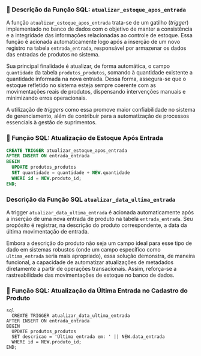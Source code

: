 ### 📄 Descrição da Função SQL: `atualizar_estoque_apos_entrada`

A função `atualizar_estoque_apos_entrada` trata-se de um gatilho (*trigger*) implementado no banco de dados com o objetivo de manter a consistência e a integridade das informações relacionadas ao controle de estoque. Essa função é acionada automaticamente logo após a inserção de um novo registro na tabela `entrada_entrada`, responsável por armazenar os dados das entradas de produtos no sistema.

Sua principal finalidade é atualizar, de forma automática, o campo `quantidade` da tabela `produtos_produtos`, somando à quantidade existente a quantidade informada na nova entrada. Dessa forma, assegura-se que o estoque refletido no sistema esteja sempre coerente com as movimentações reais de produtos, dispensando intervenções manuais e minimizando erros operacionais.

A utilização de *triggers* como essa promove maior confiabilidade no sistema de gerenciamento, além de contribuir para a automatização de processos essenciais à gestão de suprimentos.

### 📌 Função SQL: Atualização de Estoque Após Entrada

```sql
CREATE TRIGGER atualizar_estoque_apos_entrada
AFTER INSERT ON entrada_entrada
BEGIN
  UPDATE produtos_produtos
  SET quantidade = quantidade + NEW.quantidade
  WHERE id = NEW.produto_id;
END;
```

### Descrição da Função SQL `atualizar_data_ultima_entrada`

A trigger `atualizar_data_ultima_entrada` é acionada automaticamente após a inserção de uma nova entrada de produto na tabela `entrada_entrada`. Seu propósito é registrar, na descrição do produto correspondente, a data da última movimentação de entrada.

Embora a descrição do produto não seja um campo ideal para esse tipo de dado em sistemas robustos (onde um campo específico como `ultima_entrada` seria mais apropriado), essa solução demonstra, de maneira funcional, a capacidade de automatizar atualizações de metadados diretamente a partir de operações transacionais. Assim, reforça-se a rastreabilidade das movimentações de estoque no banco de dados.

### 📌 Função SQL: Atualização da Última Entrada no Cadastro do Produto

```
sql
  CREATE TRIGGER atualizar_data_ultima_entrada
AFTER INSERT ON entrada_entrada
BEGIN
  UPDATE produtos_produtos
  SET descricao = 'Última entrada em: ' || NEW.data_entrada
  WHERE id = NEW.produto_id;
END;

```
